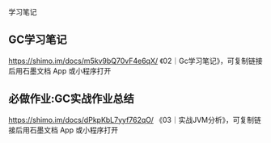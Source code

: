 学习笔记
## GC学习笔记
https://shimo.im/docs/m5kv9bQ70vF4e6qX/ 《02｜Gc学习笔记》，可复制链接后用石墨文档 App 或小程序打开
## 必做作业:GC实战作业总结
https://shimo.im/docs/dPkpKbL7yyf762qO/ 《03｜实战JVM分析》，可复制链接后用石墨文档 App 或小程序打开

